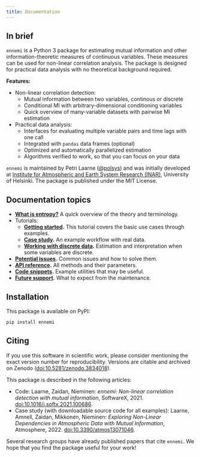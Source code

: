 ```yaml
---
title: Documentation
---
```


## In brief

`ennemi` is a Python 3 package for estimating mutual information and other
information-theoretic measures of continuous variables.
These measures can be used for non-linear correlation analysis.
The package is designed for practical data analysis
with no theoretical background required.

**Features:**
- Non-linear correlation detection:
  - Mutual information between two variables, continous or discrete
  - Conditional MI with arbitrary-dimensional conditioning variables
  - Quick overview of many-variable datasets with pairwise MI estimation
- Practical data analysis:
  - Interfaces for evaluating multiple variable pairs and time lags with one call
  - Integrated with `pandas` data frames (optional)
  - Optimized and automatically parallelized estimation
  - Algorithms verified to work, so that you can focus on your data

`ennemi` is maintained by Petri Laarne ([@polsys](https://github.com/polsys)) and was initially developed at
[Institute for Atmospheric and Earth System Research (INAR)](https://www.helsinki.fi/en/inar-institute-for-atmospheric-and-earth-system-research),
University of Helsinki.
The package is published under the MIT License.


## Documentation topics

- **[What is entropy?](what-is-entropy.md)**
  A quick overview of the theory and terminology.
- Tutorials:
  - **[Getting started](tutorial.md).**
    This tutorial covers the basic use cases through examples.
  - **[Case study](kaisaniemi.md).**
    An example workflow with real data.
  - **[Working with discrete data](discrete-data.md).**
    Estimation and interpretation when some variables are discrete.
- **[Potential issues](potential-issues.md).**
  Common issues and how to solve them.
- **[API reference](api-reference.md).**
  All methods and their parameters.
- **[Code snippets](snippets.md).**
  Example utilities that may be useful.
- **[Future support](support.md).**
  What to expect from the maintenance.


## Installation

This package is available on PyPI:
```sh
pip install ennemi
```


## Citing

If you use this software in scientific work,
please consider mentioning the exact version number for reproducibility.
Versions are citable and archived on Zenodo
([doi:10.5281/zenodo.3834018](https://doi.org/10.5281/zenodo.3834018)).

This package is described in the following articles:

- Code: Laarne, Zaidan, Nieminen: _ennemi: Non-linear correlation detection with mutual information_,
  SoftwareX, 2021.
  [doi:10.1016/j.softx.2021.100686](https://dx.doi.org/10.1016/j.softx.2021.100686).
- Case study (with downloadable source code for all examples):
  Laarne, Amnell, Zaidan, Mikkonen, Nieminen:
  _Exploring Non-Linear Dependencies in Atmospheric Data with Mutual Information_,
  Atmosphere, 2022.
  [doi:10.3390/atmos13071046](https://dx.doi.org/10.3390/atmos13071046).

Several research groups have already published papers that cite `ennemi`.
We hope that you find the package useful for your work!
